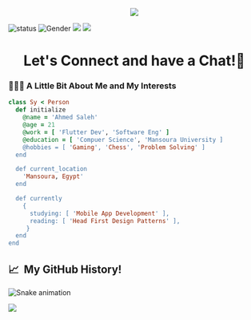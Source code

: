 <p align="center">
  <img src="https://user-images.githubusercontent.com/96204940/218213742-9c8b0964-69a0-42a9-950c-7106118344f2.png"/>
</p>

![status](https://img.shields.io/badge/status-up-5D3FD3) ![Gender](https://img.shields.io/badge/gender-%F0%9F%A4%B5-lightgrey) ![](https://img.shields.io/static/v1?label=wechat&message=ahmedsaleh210&color=5D3FD3&logo=wechat) ![](https://visitor-badge.glitch.me/badge?page_id=github.com/ahmedasale210)

<h1 align="center">
  Let's Connect and have a Chat!💬
</h1>



<h3> 👨🏻‍💻  A Little Bit About Me and My Interests</h2>

 ```ruby
 class Sy < Person
   def initialize
     @name = 'Ahmed Saleh'
     @age = 21
     @work = [ 'Flutter Dev', 'Software Eng' ]
     @education = [ 'Compuer Science', 'Mansoura University ]
     @hobbies = [ 'Gaming', 'Chess', 'Problem Solving' ]
   end

   def current_location
     'Mansoura, Egypt'
   end

   def currently
     {
       studying: [ 'Mobile App Development' ],
       reading: [ 'Head First Design Patterns' ],
      }
   end
 end
 ```
 
 <h2> 📈 &nbsp;My GitHub History!</h2>

![Snake animation](https://github.com/thepiyushmalhotra/thepiyushmalhotra/blob/output/github-contribution-grid-snake.svg)
  
<p align="left">
  <img src="https://capsule-render.vercel.app/api?type=waving&color=gradient&height=100&section=footer"/>